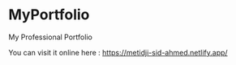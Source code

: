 # MyPortfolio
My Professional Portfolio

You can visit it online here : https://metidji-sid-ahmed.netlify.app/
